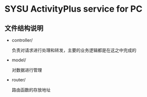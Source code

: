 # SYSU ActivityPlus service for PC

## 文件结构说明

- controller/

  负责对请求进行处理和转发，主要的业务逻辑都是在这之中完成的

- model/

  对数据进行管理

- router/

  路由函数的存放地址
  
